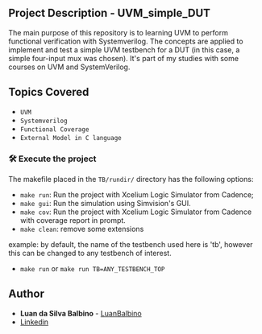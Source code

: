 ## Project Description - UVM_simple_DUT

The main purpose of this repository is to learning UVM to perform functional verification with Systemverilog.
The concepts are applied to implement and test a simple UVM testbench for a DUT (in this case, a simple four-input mux was chosen).
It's part of my studies with some courses on UVM and SystemVerilog.

## Topics Covered

- `UVM`
- `Systemverilog`
- `Functional Coverage`
- `External Model in C language`

### 🛠️ Execute the project

The makefile placed in the `TB/rundir/` directory has the following options:

- `make run`: Run the project with Xcelium Logic Simulator from Cadence;
- `make gui`: Run the simulation using Simvision's GUI.
- `make cov`:  Run the project with Xcelium Logic Simulator from Cadence with coverage report in prompt.
- `make clean`: remove some extensions


example: by default, the name of the testbench used here is 'tb', however 
this can be changed to any testbench of interest.
- `make run` or `make run TB=ANY_TESTBENCH_TOP`


## Author

* **Luan da Silva Balbino** - [LuanBalbino](https://github.com/luanbalbino)
* [Linkedin](https://www.linkedin.com/in/luan-balbino-92a26316b/)
